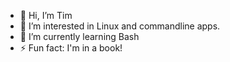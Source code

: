 - 👋 Hi, I’m Tim
- 👀 I’m interested in Linux and commandline apps. 
- 🌱 I’m currently learning Bash
- ⚡ Fun fact: I'm in a book!
  
<!---
ChowWiWang/ChowWiWang is a ✨ special ✨ repository because its `README.md` (this file) appears on your GitHub profile.
You can click the Preview link to take a look at your changes.
--->
